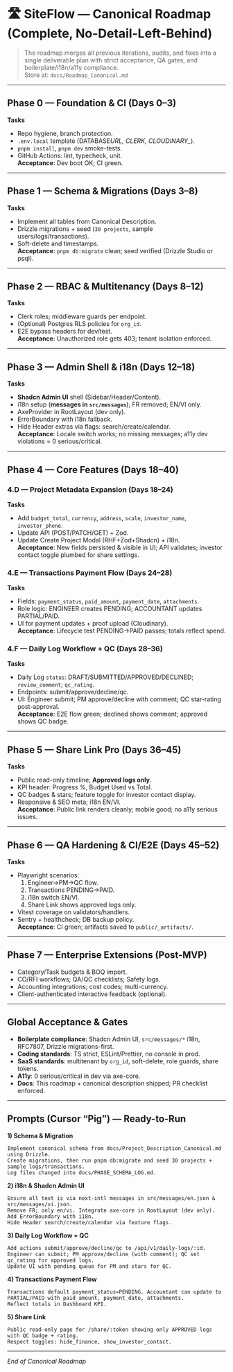 # 🛣️ SiteFlow — Canonical Roadmap (Complete, No-Detail-Left-Behind)

> The roadmap merges all previous iterations, audits, and fixes into a single deliverable plan with strict acceptance, QA gates, and boilerplate/i18n/a11y compliance.  
> Store at: `docs/Roadmap_Canonical.md`

---

## Phase 0 — Foundation & CI (Days 0–3)

**Tasks**

- Repo hygiene, branch protection.
- `.env.local` template (DATABASE*URL, CLERK*_, CLOUDINARY\__).
- `pnpm install`, `pnpm dev` smoke-tests.
- GitHub Actions: lint, typecheck, unit.  
  **Acceptance**: Dev boot OK; CI green.

---

## Phase 1 — Schema & Migrations (Days 3–8)

**Tasks**

- Implement all tables from Canonical Description.
- Drizzle migrations + seed (`30 projects`, sample users/logs/transactions).
- Soft-delete and timestamps.  
  **Acceptance**: `pnpm db:migrate` clean; seed verified (Drizzle Studio or psql).

---

## Phase 2 — RBAC & Multitenancy (Days 8–12)

**Tasks**

- Clerk roles; middleware guards per endpoint.
- (Optional) Postgres RLS policies for `org_id`.
- E2E bypass headers for dev/test.  
  **Acceptance**: Unauthorized role gets 403; tenant isolation enforced.

---

## Phase 3 — Admin Shell & i18n (Days 12–18)

**Tasks**

- **Shadcn Admin UI** shell (Sidebar/Header/Content).
- i18n setup (**messages in `src/messages`**); FR removed; EN/VI only.
- AxeProvider in RootLayout (dev only).
- ErrorBoundary with i18n fallback.
- Hide Header extras via flags: search/create/calendar.  
  **Acceptance**: Locale switch works; no missing messages; a11y dev violations = 0 serious/critical.

---

## Phase 4 — Core Features (Days 18–40)

### 4.D — Project Metadata Expansion (Days 18–24)

**Tasks**

- Add `budget_total`, `currency`, `address`, `scale`, `investor_name`, `investor_phone`.
- Update API (POST/PATCH/GET) + Zod.
- Update Create Project Modal (RHF+Zod+Shadcn) + i18n.  
  **Acceptance**: New fields persisted & visible in UI; API validates; investor contact toggle plumbed for share settings.

### 4.E — Transactions Payment Flow (Days 24–28)

**Tasks**

- Fields: `payment_status`, `paid_amount`, `payment_date`, `attachments`.
- Role logic: ENGINEER creates PENDING; ACCOUNTANT updates PARTIAL/PAID.
- UI for payment updates + proof upload (Cloudinary).  
  **Acceptance**: Lifecycle test PENDING→PAID passes; totals reflect spend.

### 4.F — Daily Log Workflow + QC (Days 28–36)

**Tasks**

- Daily Log `status`: DRAFT/SUBMITTED/APPROVED/DECLINED; `review_comment`; `qc_rating`.
- Endpoints: submit/approve/decline/qc.
- UI: Engineer submit; PM approve/decline with comment; QC star-rating post-approval.  
  **Acceptance**: E2E flow green; declined shows comment; approved shows QC badge.

---

## Phase 5 — Share Link Pro (Days 36–45)

**Tasks**

- Public read-only timeline; **Approved logs only**.
- KPI header: Progress %, Budget Used vs Total.
- QC badges & stars; feature toggle for investor contact display.
- Responsive & SEO meta; i18n EN/VI.  
  **Acceptance**: Public link renders cleanly; mobile good; no a11y serious issues.

---

## Phase 6 — QA Hardening & CI/E2E (Days 45–52)

**Tasks**

- Playwright scenarios:
  1. Engineer→PM→QC flow.
  2. Transactions PENDING→PAID.
  3. i18n switch EN/VI.
  4. Share Link shows approved logs only.
- Vitest coverage on validators/handlers.
- Sentry + healthcheck; DB backup policy.  
  **Acceptance**: CI green; artifacts saved to `public/_artifacts/`.

---

## Phase 7 — Enterprise Extensions (Post-MVP)

- Category/Task budgets & BOQ import.
- CO/RFI workflows; QA/QC checklists; Safety logs.
- Accounting integrations; cost codes; multi-currency.
- Client-authenticated interactive feedback (optional).

---

## Global Acceptance & Gates

- **Boilerplate compliance**: Shadcn Admin UI, `src/messages/*` i18n, RFC7807, Drizzle migrations-first.
- **Coding standards**: TS strict, ESLint/Prettier, no console in prod.
- **SaaS standards**: multitenant by `org_id`, soft-delete, role guards, share tokens.
- **A11y**: 0 serious/critical in dev via axe-core.
- **Docs**: This roadmap + canonical description shipped; PR checklist enforced.

---

## Prompts (Cursor “Pig”) — Ready-to-Run

**1) Schema & Migration**

```
Implement canonical schema from docs/Project_Description_Canonical.md using Drizzle.
Create migrations, then run pnpm db:migrate and seed 30 projects + sample logs/transactions.
Log files changed into docs/PHASE_SCHEMA_LOG.md.
```

**2) i18n & Shadcn Admin UI**

```
Ensure all text is via next-intl messages in src/messages/en.json & src/messages/vi.json.
Remove FR; only en/vi. Integrate axe-core in RootLayout (dev only). Add ErrorBoundary with i18n.
Hide Header search/create/calendar via feature flags.
```

**3) Daily Log Workflow + QC**

```
Add actions submit/approve/decline/qc to /api/v1/daily-logs/:id.
Engineer can submit; PM approve/decline (with comment); QC set qc_rating for approved logs.
Update UI with pending queue for PM and stars for QC.
```

**4) Transactions Payment Flow**

```
Transactions default payment_status=PENDING. Accountant can update to PARTIAL/PAID with paid_amount, payment_date, attachments.
Reflect totals in Dashboard KPI.
```

**5) Share Link**

```
Public read-only page for /share/:token showing only APPROVED logs with QC badge + rating.
Respect toggles: hide_finance, show_investor_contact.
```

---

_End of Canonical Roadmap_
